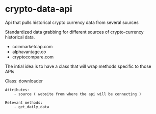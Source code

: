 # crypto-data-api
Api that pulls historical crypto currency data from several sources

Standardized data grabbing for different sources of crypto-currency historical data.
- coinmarketcap.com
- alphavantage.co
- cryptocompare.com

The intial idea is to have a class that will wrap methods specific to those APIs

Class: downloader  

    Attributes: 
        - source ( website from where the api will be connecting )

    Relevant methods:
        - get_daily_data

  
    
  
